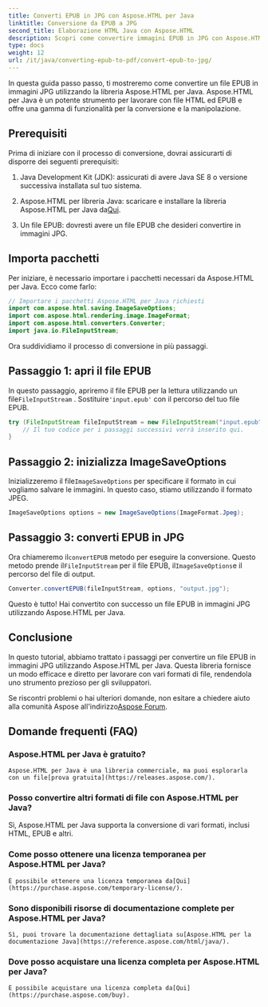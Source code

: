 ```yaml
---
title: Converti EPUB in JPG con Aspose.HTML per Java
linktitle: Conversione da EPUB a JPG
second_title: Elaborazione HTML Java con Aspose.HTML
description: Scopri come convertire immagini EPUB in JPG con Aspose.HTML per Java. Segui la nostra guida passo passo per una conversione senza problemi.
type: docs
weight: 12
url: /it/java/converting-epub-to-pdf/convert-epub-to-jpg/
---
```


In questa guida passo passo, ti mostreremo come convertire un file EPUB in immagini JPG utilizzando la libreria Aspose.HTML per Java. Aspose.HTML per Java è un potente strumento per lavorare con file HTML ed EPUB e offre una gamma di funzionalità per la conversione e la manipolazione.

## Prerequisiti

Prima di iniziare con il processo di conversione, dovrai assicurarti di disporre dei seguenti prerequisiti:

1. Java Development Kit (JDK): assicurati di avere Java SE 8 o versione successiva installata sul tuo sistema.

2.  Aspose.HTML per libreria Java: scaricare e installare la libreria Aspose.HTML per Java da[Qui](https://releases.aspose.com/html/java/).

3. Un file EPUB: dovresti avere un file EPUB che desideri convertire in immagini JPG.

## Importa pacchetti

Per iniziare, è necessario importare i pacchetti necessari da Aspose.HTML per Java. Ecco come farlo:

```java
// Importare i pacchetti Aspose.HTML per Java richiesti
import com.aspose.html.saving.ImageSaveOptions;
import com.aspose.html.rendering.image.ImageFormat;
import com.aspose.html.converters.Converter;
import java.io.FileInputStream;
```

Ora suddividiamo il processo di conversione in più passaggi.

## Passaggio 1: apri il file EPUB

 In questo passaggio, apriremo il file EPUB per la lettura utilizzando un file`FileInputStream` . Sostituire`'input.epub'` con il percorso del tuo file EPUB.

```java
try (FileInputStream fileInputStream = new FileInputStream("input.epub")) {
    // Il tuo codice per i passaggi successivi verrà inserito qui.
}
```

## Passaggio 2: inizializza ImageSaveOptions

Inizializzeremo il file`ImageSaveOptions` per specificare il formato in cui vogliamo salvare le immagini. In questo caso, stiamo utilizzando il formato JPEG.

```java
ImageSaveOptions options = new ImageSaveOptions(ImageFormat.Jpeg);
```

## Passaggio 3: converti EPUB in JPG

 Ora chiameremo il`convertEPUB` metodo per eseguire la conversione. Questo metodo prende il`FileInputStream` per il file EPUB, il`ImageSaveOptions`e il percorso del file di output.

```java
Converter.convertEPUB(fileInputStream, options, "output.jpg");
```

Questo è tutto! Hai convertito con successo un file EPUB in immagini JPG utilizzando Aspose.HTML per Java.

## Conclusione

In questo tutorial, abbiamo trattato i passaggi per convertire un file EPUB in immagini JPG utilizzando Aspose.HTML per Java. Questa libreria fornisce un modo efficace e diretto per lavorare con vari formati di file, rendendola uno strumento prezioso per gli sviluppatori.

 Se riscontri problemi o hai ulteriori domande, non esitare a chiedere aiuto alla comunità Aspose all'indirizzo[Aspose Forum](https://forum.aspose.com/).

## Domande frequenti (FAQ)

### Aspose.HTML per Java è gratuito?
    Aspose.HTML per Java è una libreria commerciale, ma puoi esplorarla con un file[prova gratuita](https://releases.aspose.com/).

### Posso convertire altri formati di file con Aspose.HTML per Java?
   Sì, Aspose.HTML per Java supporta la conversione di vari formati, inclusi HTML, EPUB e altri.

### Come posso ottenere una licenza temporanea per Aspose.HTML per Java?
    È possibile ottenere una licenza temporanea da[Qui](https://purchase.aspose.com/temporary-license/).

### Sono disponibili risorse di documentazione complete per Aspose.HTML per Java?
    Sì, puoi trovare la documentazione dettagliata su[Aspose.HTML per la documentazione Java](https://reference.aspose.com/html/java/).

### Dove posso acquistare una licenza completa per Aspose.HTML per Java?
    È possibile acquistare una licenza completa da[Qui](https://purchase.aspose.com/buy).

